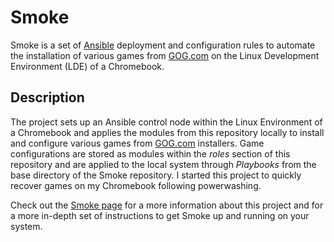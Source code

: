 # Smoke

Smoke is a set of [Ansible](docs.ansible.com) deployment and configuration rules to automate the installation of various games from [GOG.com](https://gog.com) on the Linux Development Environment (LDE) of a Chromebook.

## Description

The project sets up an Ansible control node within the Linux Environment of a Chromebook and applies the modules from this repository locally to install and configure various games from [GOG.com](https://gog.com) installers.  Game configurations are stored as modules within the *roles* section of this repository and are applied to the local system through *Playbooks* from the base directory of the Smoke repository.  I started this project to quickly recover games on my Chromebook following powerwashing.

Check out the [Smoke page](https://gooseberry.github.io/smoke/) for a more information about this project and for a more in-depth set of instructions to get Smoke up and running on your system.